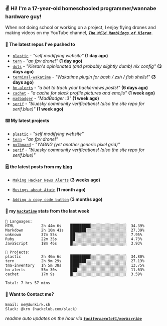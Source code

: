 ### ✌️ Hi! I'm a 17-year-old homeschooled programmer/wannabe hardware guy!

When not doing school or working on a project, I enjoy flying drones and making videos on my YouTube channel, [**_`The Wild Ramblings of Kieran`_**](https://youtube.com/@kieran.rambles).

#### 👷 The latest repos I've pushed to

- [`plastic`](https://github.com/taciturnaxolotl/plastic) - _"self modifying website"_ **(1 day ago)**
- [`tern`](https://github.com/taciturnaxolotl/tern) - _"an fpv drone!"_ **(1 day ago)**
- [`dots`](https://github.com/taciturnaxolotl/dots) - _"Kieran's opinionated (and probably slightly dumb) nix config"_ **(3 days ago)**
- [`terminal-wakatime`](https://github.com/hackclub/terminal-wakatime) - _"Wakatime plugin for bash / zsh / fish shells!"_ **(3 days ago)**
- [`hn-alerts`](https://github.com/taciturnaxolotl/hn-alerts) - _"a bot to track your hackernews posts!"_ **(6 days ago)**
- [`cachet`](https://github.com/taciturnaxolotl/cachet) - _"a cache for slack profile pictures and emojis"_ **(1 week ago)**
- [`madbadger`](https://github.com/taciturnaxolotl/madbadger) - _"MadBadger :3"_ **(1 week ago)**
- [`serif`](https://github.com/taciturnaxolotl/serif) - _"bluesky community verifications! (also the site repo for serif.blue)"_ **(1 week ago)**

#### ⌨️ My latest projects

- [`plastic`](https://github.com/taciturnaxolotl/plastic) - _"self modifying website"_
- [`tern`](https://github.com/taciturnaxolotl/tern) - _"an fpv drone!"_
- [`pxlboard`](https://github.com/taciturnaxolotl/pxlboard) - _"YAGNG (yet another generic pixel grid)"_
- [`serif`](https://github.com/taciturnaxolotl/serif) - _"bluesky community verifications! (also the site repo for serif.blue)"_

#### 🗒️ the latest posts from my [blog](https://dunkirk.sh)

- [`Making Hacker News Alerts`](https://dunkirk.sh/blog/hn-alerts/) **(3 weeks ago)**

- [`Musings about Atuin`](https://dunkirk.sh/blog/atuin/) **(1 month ago)**

- [`Adding a copy code button`](https://dunkirk.sh/blog/adding-a-copy-button/) **(3 months ago)**



#### 📡 my [_`hackatime`_](https://waka.hackclub.com) stats from the last week

```text
💾 Languages:
HTML            2h 44m 6s    █████████░░░░░░░░░░░░░░░░  34.39%
Markdown        2h 10m 41s   ███████░░░░░░░░░░░░░░░░░░  27.39%
unknown         37m 55s      ██░░░░░░░░░░░░░░░░░░░░░░░  7.95%
Ruby            22m 35s      ██░░░░░░░░░░░░░░░░░░░░░░░  4.73%
JavaScript      18m 46s      █░░░░░░░░░░░░░░░░░░░░░░░░  3.93%

💼 Projects:
plastic         2h 46m 6s    █████████░░░░░░░░░░░░░░░░  34.80%
tern            2h 9m 29s    ███████░░░░░░░░░░░░░░░░░░  27.13%
tma-inventory   1h 5m 38s    ████░░░░░░░░░░░░░░░░░░░░░  13.75%
hn-alerts       55m 30s      ███░░░░░░░░░░░░░░░░░░░░░░  11.63%
cachet          17m 9s       █░░░░░░░░░░░░░░░░░░░░░░░░  3.59%

Total: 7 hrs 57 mins
```

#### 📮 Want to Contact me?

```text
Email: me@dunkirk.sh
Slack: @krn (hackclub.com/slack)
```

_readme auto updates on the hour via [**`taciturnaxolotl/markscribe`**](https://github.com/taciturnaxolotl/markscribe)_
